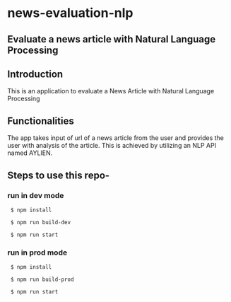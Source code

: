 # news-evaluation-nlp

## Evaluate a news article with Natural Language Processing

## Introduction

This is an application to evaluate a News Article with Natural Language Processing

## Functionalities
The app takes input of url of a news article from the user and provides the user with analysis of the article. This is achieved by utilizing an NLP API named AYLIEN.

## Steps to use this repo-
### run in dev mode
` $ npm install`

` $ npm run build-dev`

` $ npm run start`


### run in prod mode
` $ npm install`

` $ npm run build-prod`

` $ npm run start`




